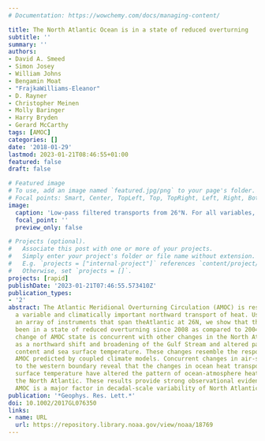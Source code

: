 ```yaml
---
# Documentation: https://wowchemy.com/docs/managing-content/

title: The North Atlantic Ocean is in a state of reduced overturning
subtitle: ''
summary: ''
authors:
- David A. Smeed
- Simon Josey
- William Johns
- Bengamin Moat
- "FrajkaWilliams-Eleanor"
- D. Rayner
- Christopher Meinen
- Molly Baringer
- Harry Bryden
- Gerard McCarthy
tags: [AMOC]
categories: []
date: '2018-01-29'
lastmod: 2023-01-21T08:46:55+01:00
featured: false
draft: false

# Featured image
# To use, add an image named `featured.jpg/png` to your page's folder.
# Focal points: Smart, Center, TopLeft, Top, TopRight, Left, Right, BottomLeft, Bottom, BottomRight.
image:
  caption: 'Low-pass filtered transports from 26°N. For all variables, positive values imply northward transport. The total Atlantic Meridional Overturning Circulation (AMOC) (MOC) and the Ekman component (EKM) are shown. The non-Ekman part of the upper limb of the AMOC is the net sum of a northward western boundary component (WBC) and a southward recirculation in the gyre (GYR). So that it can be shown easily on the same plot, a value of 45 Sv has been added to GYR. The southward flowing lower limb of the AMOC is separated into the upper North Atlantic Deep Waters between 1,100 m and 3,000 m depth (UDW) and lower North Atlantic Deep Waters between 3,000 m and 5,000 m (LDW). The thick continuous lines are 12 month low-pass (Tukey) filtered data. The mean values for the whole time series are shown as dashed lines. Means are shown for three periods: April 2004 to March 2008, April 2008 to March 2012, and April 2012 to March 2017. The 95% confidence intervals for these means are shown by shading.'
  focal_point: ''
  preview_only: false

# Projects (optional).
#   Associate this post with one or more of your projects.
#   Simply enter your project's folder or file name without extension.
#   E.g. `projects = ["internal-project"]` references `content/project/deep-learning/index.md`.
#   Otherwise, set `projects = []`.
projects: [rapid]
publishDate: '2023-01-21T07:46:55.573410Z'
publication_types:
- '2'
abstract: The Atlantic Meridional Overturning Circulation (AMOC) is responsible for
  a variable and climatically important northward transport of heat. Using data from
  an array of instruments that span theAtlantic at 26N, we show that the AMOC has
  been in a state of reduced overturning since 2008 as compared to 2004--2008. This
  change of AMOC state is concurrent with other changes in the North Atlantic such
  as a northward shift and broadening of the Gulf Stream and altered patterns of heat
  content and sea surface temperature. These changes resemble the response to a declining
  AMOC predicted by coupled climate models. Concurrent changes in air-sea fluxes close
  to the western boundary reveal that the changes in ocean heat transport and sea
  surface temperature have altered the pattern of ocean-atmosphere heat exchange over
  the North Atlantic. These results provide strong observational evidence that the
  AMOC is a major factor in decadal-scale variability of North Atlantic climate
publication: '*Geophys. Res. Lett.*'
doi: 10.1002/2017GL076350
links:
- name: URL
  url: https://repository.library.noaa.gov/view/noaa/18769
---
```

